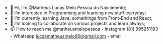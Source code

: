 - 👋 Hi, I’m @Matheus Lucas Melo Pessoa do Nascimento;
- 👀 I’m interested in Programming and learning new stuff everyday;
- 🌱 I’m currently learning Java, somethings from Front-End and React;
- 💞️ I’m looking to collaborate on various projects and learn always;
- 📫 How to reach me @matheusmelopessoa - Instagram
                     (81) 995251193 - Whatsapp
                     lucasmatheusmelo96@gmail.com - email 

<!---
mattlucas96/mattlucas96 is a ✨ special ✨ repository because its `README.md` (this file) appears on your GitHub profile.
You can click the Preview link to take a look at your changes.
--->
